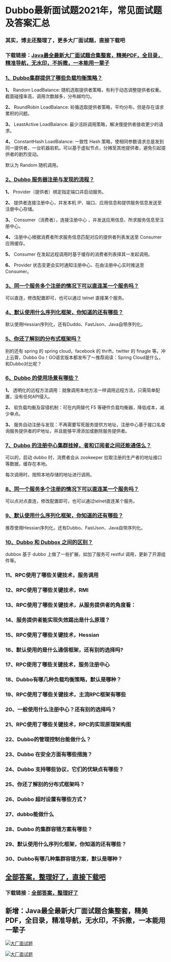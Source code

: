 # Dubbo最新面试题2021年，常见面试题及答案汇总

### 其实，博主还整理了，更多大厂面试题，直接下载吧

### 下载链接：[Java最全最新大厂面试题合集整套，精美PDF，全目录，精准导航，无水印，不拆撒，一本能用一辈子](https://github.com/liantengda/JavaEngineerBooks/blob/master/docs/index.md)



### [1、Dubbo集群提供了哪些负载均衡策略？](https://github.com/liantengda/JavaEngineerBooks/blob/master/docs/Dubbo/Dubbo最新面试题2021年，常见面试题及答案汇总.md#1dubbo集群提供了哪些负载均衡策略)  


**1、** Random LoadBalance: 随机选取提供者策略，有利于动态调整提供者权重。截面碰撞率高，调用次数越多，分布越均匀。

**2、** RoundRobin LoadBalance: 轮循选取提供者策略，平均分布，但是存在请求累积的问题。

**3、** LeastActive LoadBalance: 最少活跃调用策略，解决慢提供者接收更少的请求。

**4、** ConstantHash LoadBalance: 一致性 Hash 策略，使相同参数请求总是发到同一提供者，一台机器宕机，可以基于虚拟节点，分摊至其他提供者，避免引起提供者的剧烈变动。

默认为 Random 随机调用。


### [2、Dubbo 服务器注册与发现的流程？](https://github.com/liantengda/JavaEngineerBooks/blob/master/docs/Dubbo/Dubbo最新面试题2021年，常见面试题及答案汇总.md#2dubbo-服务器注册与发现的流程)  


**1、** Provider（提供者）绑定指定端口并启动服务。

**2、** 提供者连接注册中心，并发本机 IP、端口、应用信息和提供服务信息发送至注册中心存储。

**3、** Consumer（消费者），连接注册中心 ，并发送应用信息、所求服务信息至注册中心。

**4、** 注册中心根据消费者所求服务信息匹配对应的提供者列表发送至 Consumer 应用缓存。

**5、** Consumer 在发起远程调用时基于缓存的消费者列表择其一发起调用。

**6、** Provider 状态变更会实时通知注册中心、在由注册中心实时推送至 Consumer。


### [3、同一个服务多个注册的情况下可以直连某一个服务吗？](https://github.com/liantengda/JavaEngineerBooks/blob/master/docs/Dubbo/Dubbo最新面试题2021年，常见面试题及答案汇总.md#3同一个服务多个注册的情况下可以直连某一个服务吗)  


可以直连，修改配置即可，也可以通过 telnet 直接某个服务。


### [4、默认使用什么序列化框架，你知道的还有哪些？](https://github.com/liantengda/JavaEngineerBooks/blob/master/docs/Dubbo/Dubbo最新面试题2021年，常见面试题及答案汇总.md#4默认使用什么序列化框架你知道的还有哪些)  


默认使用Hessian序列化，还有Duddo、FastJson、Java自带序列化。


### [5、你还了解别的分布式框架吗？](https://github.com/liantengda/JavaEngineerBooks/blob/master/docs/Dubbo/Dubbo最新面试题2021年，常见面试题及答案汇总.md#5你还了解别的分布式框架吗)  


别的还有 spring 的 spring cloud，facebook 的 thrift，twitter 的 finagle 等。冲上云霄，Dubbo Go！GO语言版本都发布了～推荐阅读：Spring Cloud是什么，和Dubbo对比呢？


### [6、Dubbo 的使用场景有哪些？](https://github.com/liantengda/JavaEngineerBooks/blob/master/docs/Dubbo/Dubbo最新面试题2021年，常见面试题及答案汇总.md#6dubbo-的使用场景有哪些)  


**1、** 透明化的远程方法调用：就像调用本地方法一样调用远程方法，只需简单配置，没有任何API侵入。

**2、** 软负载均衡及容错机制：可在内网替代 F5 等硬件负载均衡器，降低成本，减少单点。

**3、** 服务自动注册与发现：不再需要写死服务提供方地址，注册中心基于接口名查询服务提供者的IP地址，并且能够平滑添加或删除服务提供者。


### [7、Dubbo 的注册中心集群挂掉，者和订阅者之间还能通信么？](https://github.com/liantengda/JavaEngineerBooks/blob/master/docs/Dubbo/Dubbo最新面试题2021年，常见面试题及答案汇总.md#7dubbo-的注册中心集群挂掉者和订阅者之间还能通信么)  


可以的，启动 dubbo 时，消费者会从 zookeeper 拉取注册的生产者的地址接口等数据，缓存在本地。

每次调用时，按照本地存储的地址进行调用。


### [8、同一个服务多个注册的情况下可以直连某一个服务吗？](https://github.com/liantengda/JavaEngineerBooks/blob/master/docs/Dubbo/Dubbo最新面试题2021年，常见面试题及答案汇总.md#8同一个服务多个注册的情况下可以直连某一个服务吗)  


可以点对点直连，修改配置即可，也可以通过telnet直连某个服务。


### [9、默认使用什么序列化框架，你知道的还有哪些？](https://github.com/liantengda/JavaEngineerBooks/blob/master/docs/Dubbo/Dubbo最新面试题2021年，常见面试题及答案汇总.md#9默认使用什么序列化框架你知道的还有哪些)  


推荐使用Hessian序列化，还有Dubbo、FastJson、Java自带序列化。


### [10、Dubbo 和 Dubbox 之间的区别？](https://github.com/liantengda/JavaEngineerBooks/blob/master/docs/Dubbo/Dubbo最新面试题2021年，常见面试题及答案汇总.md#10dubbo-和-dubbox-之间的区别)  


dubbox 基于 dubbo 上做了一些扩展，如加了服务可 restful 调用，更新了开源组件等。


### 11、RPC使用了哪些关键技术，服务调用
### 12、RPC使用了哪些关键技术，RMI
### 13、RPC使用了哪些关键技术，从服务提供者的角度看：
### 14、服务提供者能实现失效踢出是什么原理？
### 15、RPC使用了哪些关键技术，Hessian
### 16、默认使用的是什么通信框架，还有别的选择吗?
### 17、RPC使用了哪些关键技术，服务注册中心
### 18、Dubbo有哪几种负载均衡策略，默认是哪种？
### 19、RPC使用了哪些关键技术，主流RPC框架有哪些
### 20、一般使用什么注册中心？还有别的选择吗？
### 21、RPC使用了哪些关键技术，RPC的实现原理架构图
### 22、Dubbo的管理控制台能做什么？
### 23、Dubbo 在安全方面有哪些措施？
### 24、Dubbo 支持哪些协议，它们的优缺点有哪些？
### 25、你还了解别的分布式框架吗？
### 26、Dubbo 超时设置有哪些方式？
### 27、dubbo能做什么
### 28、Dubbo 的集群容错方案有哪些？
### 29、默认使用什么序列化框架，你知道的还有哪些？
### 30、Dubbo有哪几种集群容错方案，默认是哪种？




## [全部答案，整理好了，直接下载吧](https://github.com/liantengda/JavaEngineerBooks/blob/master/docs/daan.md)

### 下载链接：[全部答案，整理好了](https://github.com/liantengda/JavaEngineerBooks/blob/master/docs/daan.md)




## 新增：Java最全最新大厂面试题合集整套，精美PDF，全目录，精准导航，无水印，不拆撒，一本能用一辈子

[![大厂面试题](http://shasengbufa.com/img/1.jpg "叶子创业记")](http://shasengbufa.com/img/wechat.jpg "叶子创业记")

[![大厂面试题](http://shasengbufa.com/img/wechat.jpg "叶子创业记")](http://shasengbufa.com/img/wechat.jpg "叶子创业记")

